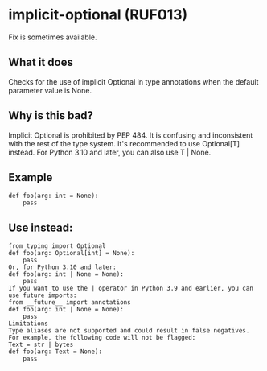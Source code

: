 # implicit-optional (RUF013)
Fix is sometimes available.
## What it does
Checks for the use of implicit Optional in type annotations when the
default parameter value is None.
## Why is this bad?
Implicit Optional is prohibited by PEP 484. It is confusing and
inconsistent with the rest of the type system.
It's recommended to use Optional[T] instead. For Python 3.10 and later,
you can also use T | None.
## Example
```
def foo(arg: int = None):
    pass
```
## Use instead:
```
from typing import Optional
def foo(arg: Optional[int] = None):
    pass
Or, for Python 3.10 and later:
def foo(arg: int | None = None):
    pass
If you want to use the | operator in Python 3.9 and earlier, you can
use future imports:
from __future__ import annotations
def foo(arg: int | None = None):
    pass
Limitations
Type aliases are not supported and could result in false negatives.
For example, the following code will not be flagged:
Text = str | bytes
def foo(arg: Text = None):
    pass
```